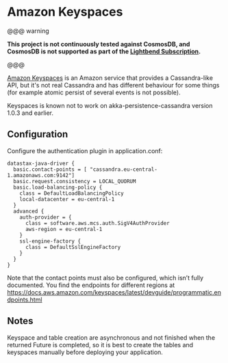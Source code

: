 # Amazon Keyspaces

@@@ warning

**This project is not continuously tested against CosmosDB, and CosmosDB is not supported as part of the [Lightbend Subscription](https://www.lightbend.com/lightbend-subscription).**

@@@

[Amazon Keyspaces](https://docs.aws.amazon.com/keyspaces) is an Amazon service
that provides a Cassandra-like API, but it's not real Cassandra and has
different behaviour for some things (for example atomic persist of several
events is not possible).

Keyspaces is known not to work on akka-persistence-cassandra version 1.0.3 and
earlier.

## Configuration

Configure the authentication plugin in application.conf:

```
datastax-java-driver { 
  basic.contact-points = [ "cassandra.eu-central-1.amazonaws.com:9142"]
  basic.request.consistency = LOCAL_QUORUM
  basic.load-balancing-policy {
    class = DefaultLoadBalancingPolicy
    local-datacenter = eu-central-1
  }
  advanced {
    auth-provider = {
      class = software.aws.mcs.auth.SigV4AuthProvider
      aws-region = eu-central-1
    }
    ssl-engine-factory {
      class = DefaultSslEngineFactory
    }
  }
}
```

Note that the contact points must also be configured, which isn’t fully documented. You find the endpoints for different regions at https://docs.aws.amazon.com/keyspaces/latest/devguide/programmatic.endpoints.html

## Notes

Keyspace and table creation are asynchronous and not finished when the
returned Future is completed, so it is best to create the tables and keyspaces
manually before deploying your application.
